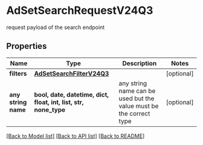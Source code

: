 # AdSetSearchRequestV24Q3

request payload of the search endpoint

## Properties
Name | Type | Description | Notes
------------ | ------------- | ------------- | -------------
**filters** | [**AdSetSearchFilterV24Q3**](AdSetSearchFilterV24Q3.md) |  | [optional] 
**any string name** | **bool, date, datetime, dict, float, int, list, str, none_type** | any string name can be used but the value must be the correct type | [optional]

[[Back to Model list]](../README.md#documentation-for-models) [[Back to API list]](../README.md#documentation-for-api-endpoints) [[Back to README]](../README.md)


